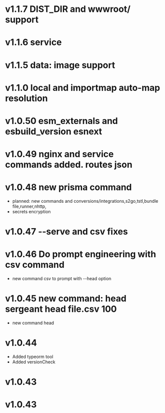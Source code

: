 # v1.1.7 DIST_DIR and wwwroot/ support
# v1.1.6 service
# v1.1.5 data: image support

# v1.1.0 local and importmap auto-map resolution

# v1.0.50 esm_externals and esbuild_version esnext

# v1.0.49 nginx and service commands added. routes json

# v1.0.48 new prisma command
 - planned: new commands and conversions/integrations,s2go,tstl,bundle file,runner,nhttp,
 - secrets encryption

# v1.0.47 --serve and csv fixes

# v1.0.46 Do prompt engineering with csv command
* new command csv to prompt with --head option

# v1.0.45 new command: head   sergeant head file.csv 100
* new command head

# v1.0.44
* Added typeorm tool
* Added versionCheck

# v1.0.43

# v1.0.43

